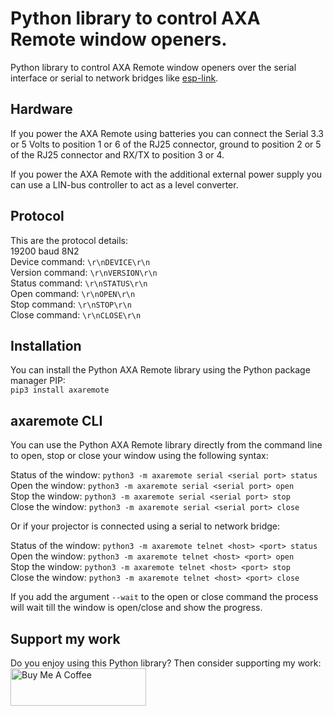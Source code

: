 # Python library to control AXA Remote window openers.
Python library to control AXA Remote window openers over the serial
interface or serial to network bridges like [esp-link](https://github.com/jeelabs/esp-link).

## Hardware
If you power the AXA Remote using batteries you can connect the Serial 3.3 or
5 Volts to position 1 or 6 of the RJ25 connector, ground to position 2 or 5 of
the RJ25 connector and RX/TX to position 3 or 4. 
 
If you power the AXA Remote with the additional external power supply you can
use a LIN-bus controller to act as a level converter.

## Protocol
This are the protocol details:  
19200 baud 8N2  
Device command: `\r\nDEVICE\r\n`  
Version command: `\r\nVERSION\r\n`  
Status command: `\r\nSTATUS\r\n`  
Open command: `\r\nOPEN\r\n`  
Stop command: `\r\nSTOP\r\n`  
Close command: `\r\nCLOSE\r\n`

## Installation
You can install the Python AXA Remote library using the Python package manager
PIP:  
`pip3 install axaremote`

## axaremote CLI
You can use the Python AXA Remote library directly from the command line to
open, stop or close your window using the following syntax:

Status of the window: `python3 -m axaremote serial <serial port> status`  
Open the window: `python3 -m axaremote serial <serial port> open`  
Stop the window: `python3 -m axaremote serial <serial port> stop`  
Close the window: `python3 -m axaremote serial <serial port> close`

Or if your projector is connected using a serial to network bridge:

Status of the window: `python3 -m axaremote telnet <host> <port> status`  
Open the window: `python3 -m axaremote telnet <host> <port> open`  
Stop the window: `python3 -m axaremote telnet <host> <port> stop`  
Close the window: `python3 -m axaremote telnet <host> <port> close`

If you add the argument `--wait` to the open or close command the process will
wait till the window is open/close and show the progress.

## Support my work

Do you enjoy using this Python library? Then consider supporting my work:  
[<img src="https://cdn.buymeacoffee.com/buttons/v2/default-yellow.png" alt="Buy Me A Coffee" style="height: 60px !important;width: 217px !important;" >](https://www.buymeacoffee.com/rrooggiieerr)  
